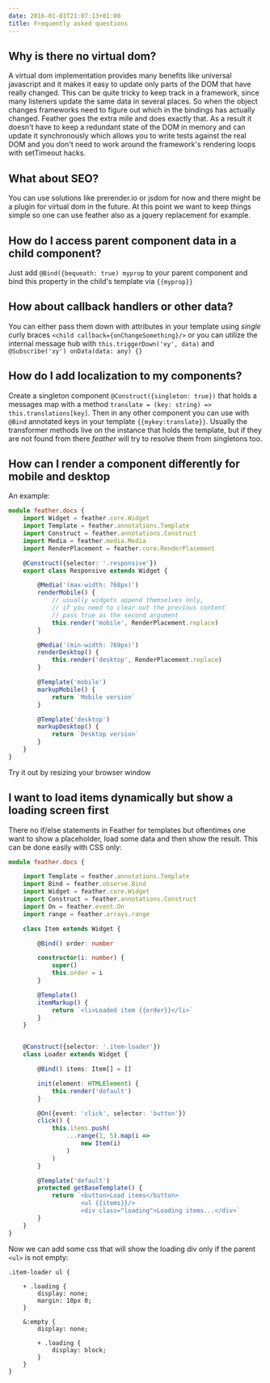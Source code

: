 ```yaml
---
date: 2016-01-01T21:07:13+01:00
title: Frequently asked questions
---
```

## Why is there no virtual dom?

A virtual dom implementation provides many benefits like universal javascript
and it makes it easy to update only parts of the DOM that have really changed.
This can be quite tricky to keep track in a framework, since many listeners 
update the same data in several places. So when the object changes frameworks
need to figure out which in the bindings has actually changed. Feather goes
the extra mile and does exactly that. As a result it doesn't have to keep a
redundant state of the DOM in memory and can update it synchronously which
allows you to write tests against the real DOM and you don't need to work 
around the framework's rendering loops with setTimeout hacks.

## What about SEO?

You can use solutions like prerender.io or jsdom for now and there might be a 
plugin for virtual dom in the future. At this point we want to keep things 
simple so one can use feather also as a jquery replacement for example.

## How do I access parent component data in a child component?

Just add `@Bind({bequeath: true) myprop` to your parent component and bind 
this property in the child's template via `{{myprop}}`

## How about callback handlers or other data?

You can either pass them down with attributes in your template using *single*
curly braces `<child callback={onChangeSomething}/>` or you can utilize
the internal message hub with `this.triggerDown('xy', data)` and 
`@Subscribe('xy') onData(data: any) {}`

## How do I add localization to my components?

Create a singleton component `@Construct({singleton: true})` that holds a 
messages map with a method `translate = (key: string) => this.translations[key]`.
Then in any other component you can use with `@Bind` annotated keys in your template 
`{{mykey:translate}}`. Usually the transformer methods live on the instance
that holds the template, but if they are not found from there _feather_ will try
to resolve them from singletons too.

## How can I render a component differently for mobile and desktop

An example: 

```typescript
module feather.docs {
    import Widget = feather.core.Widget
    import Template = feather.annotations.Template
    import Construct = feather.annotations.Construct
    import Media = feather.media.Media
    import RenderPlacement = feather.core.RenderPlacement

    @Construct({selector: '.responsive'})
    export class Responsive extends Widget {

        @Media('(max-width: 768px)')
        renderMobile() {
            // usually widgets append themselves only, 
            // if you need to clear out the previous content
            // pass true as the second argument
            this.render('mobile', RenderPlacement.replace) 
        }

        @Media('(min-width: 769px)')
        renderDesktop() {
            this.render('desktop', RenderPlacement.replace)
        }

        @Template('mobile')
        markupMobile() {
            return `Mobile version`
        }

        @Template('desktop')
        markupDesktop() {
            return `Desktop version`
        }
    }
}
```
Try it out by resizing your browser window

<div class="responsive demo"></div>

## I want to load items dynamically but show a loading screen first

There no if/else statements in Feather for templates but oftentimes one want to show a placeholder,
load some data and then show the result. This can be done easily with CSS only: 

```typescript
module feather.docs {

    import Template = feather.annotations.Template
    import Bind = feather.observe.Bind
    import Widget = feather.core.Widget
    import Construct = feather.annotations.Construct
    import On = feather.event.On
    import range = feather.arrays.range

    class Item extends Widget {

        @Bind() order: number

        constructor(i: number) {
            super()
            this.order = i
        }

        @Template()
        itemMarkup() {
            return `<li>Loaded item {{order}}</li>`
        }
    }


    @Construct({selector: '.item-loader'})
    class Loader extends Widget {

        @Bind() items: Item[] = []

        init(element: HTMLElement) {
            this.render('default')
        }

        @On({event: 'click', selector: 'button'})
        click() {
            this.items.push(
                ...range(1, 5).map(i =>
                    new Item(i)
                )
            )
        }

        @Template('default')
        protected getBaseTemplate() {
            return `<button>Load items</button>
                    <ul {{items}}/>
                    <div class="loading">Loading items...</div>`
        }
    }
}
```

<div class="item-loader"></div>

Now we can add some css that will show the loading div only if the parent `<ul>` is not empty:

```
.item-loader ul {

    + .loading {
        display: none;
        margin: 10px 0;
    }

    &:empty {
        display: none;

        + .loading {
            display: block;
        }
    }
}
``` 
